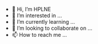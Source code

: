 - 👋 Hi, I’m HPLNE
- 👀 I’m interested in ...
- 🌱 I’m currently learning ...
- 💞️ I’m looking to collaborate on ...
- 📫 How to reach me ...

<!---
HPLNE/HPLNE is a ✨ special ✨ repository because its `README.md` (this file) appears on your GitHub profile.
You can click the Preview link to take a look at your changes.
--->
